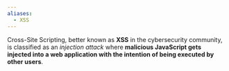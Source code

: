 ```yaml
---
aliases:
  - XSS
---
```

Cross-Site Scripting, better known as **XSS** in the cybersecurity community, is classified as an *injection attack* where **malicious JavaScript gets injected into a web application with the intention of being executed by other users**. 

